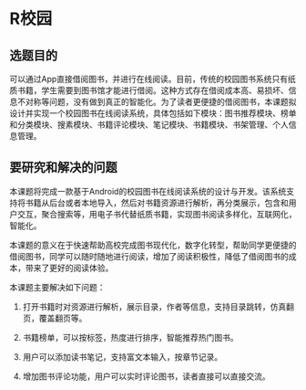 # R校园
## 选题目的

可以通过App直接借阅图书，并进行在线阅读。目前，传统的校园图书系统只有纸质书籍，学生需要到图书馆才能进行借阅。这种方式存在借阅成本高、易损坏、信息不对称等问题，没有做到真正的智能化。为了读者更便捷的借阅图书，本课题拟设计并实现一个校园图书在线阅读系统，具体包括如下模块：图书推荐模块、榜单和分类模块、搜素模块、书籍评论模块、笔记模块、书籍模块、书架管理、个人信息管理。

## 要研究和解决的问题

本课题将完成一款基于Android的校园图书在线阅读系统的设计与开发。该系统支持将书籍从后台或者本地导入，然后对书籍资源进行解析，再分类展示，包含和用户交互，聚合搜索等，用电子书代替纸质书籍，实现图书阅读多样化，互联网化，智能化。

本课题的意义在于快速帮助高校完成图书现代化，数字化转型，帮助同学更便捷的借阅图书，同学可以随时随地进行阅读，增加了阅读积极性，降低了借阅图书的成本，带来了更好的阅读体验。

本课题主要解决如下问题：

1. 打开书籍时对资源进行解析，展示目录，作者等信息，支持目录跳转，仿真翻页，覆盖翻页等。

2. 书籍榜单，可以按标签，热度进行排序，智能推荐热门图书。

3. 用户可以添加读书笔记，支持富文本输入，按章节记录。

4. 增加图书评论功能，用户可以实时评论图书，读者直接可以直接交流。

